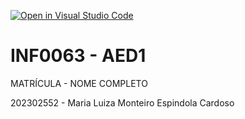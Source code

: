 [![Open in Visual Studio Code](https://classroom.github.com/assets/open-in-vscode-2e0aaae1b6195c2367325f4f02e2d04e9abb55f0b24a779b69b11b9e10269abc.svg)](https://classroom.github.com/online_ide?assignment_repo_id=17252109&assignment_repo_type=AssignmentRepo)
# INF0063 - AED1

MATRÍCULA - NOME COMPLETO

202302552 - Maria Luiza Monteiro Espindola Cardoso
